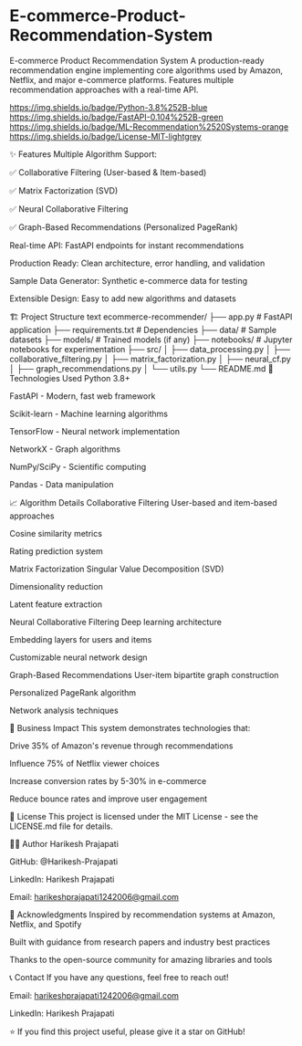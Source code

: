 # E-commerce-Product-Recommendation-System
 E-commerce Product Recommendation System
A production-ready recommendation engine implementing core algorithms used by Amazon, Netflix, and major e-commerce platforms. Features multiple recommendation approaches with a real-time API.

https://img.shields.io/badge/Python-3.8%252B-blue
https://img.shields.io/badge/FastAPI-0.104%252B-green
https://img.shields.io/badge/ML-Recommendation%2520Systems-orange
https://img.shields.io/badge/License-MIT-lightgrey

✨ Features
Multiple Algorithm Support:

✅ Collaborative Filtering (User-based & Item-based)

✅ Matrix Factorization (SVD)

✅ Neural Collaborative Filtering

✅ Graph-Based Recommendations (Personalized PageRank)

Real-time API: FastAPI endpoints for instant recommendations

Production Ready: Clean architecture, error handling, and validation

Sample Data Generator: Synthetic e-commerce data for testing

Extensible Design: Easy to add new algorithms and datasets

🏗️ Project Structure
text
ecommerce-recommender/
├── app.py                 # FastAPI application
├── requirements.txt       # Dependencies
├── data/                 # Sample datasets
├── models/               # Trained models (if any)
├── notebooks/            # Jupyter notebooks for experimentation
├── src/
│   ├── data_processing.py
│   ├── collaborative_filtering.py
│   ├── matrix_factorization.py
│   ├── neural_cf.py
│   ├── graph_recommendations.py
│   └── utils.py
└── README.md
🔧 Technologies Used
Python 3.8+

FastAPI - Modern, fast web framework

Scikit-learn - Machine learning algorithms

TensorFlow - Neural network implementation

NetworkX - Graph algorithms

NumPy/SciPy - Scientific computing

Pandas - Data manipulation

📈 Algorithm Details
Collaborative Filtering
User-based and item-based approaches

Cosine similarity metrics

Rating prediction system

Matrix Factorization
Singular Value Decomposition (SVD)

Dimensionality reduction

Latent feature extraction

Neural Collaborative Filtering
Deep learning architecture

Embedding layers for users and items

Customizable neural network design

Graph-Based Recommendations
User-item bipartite graph construction

Personalized PageRank algorithm

Network analysis techniques

🎯 Business Impact
This system demonstrates technologies that:

Drive 35% of Amazon's revenue through recommendations

Influence 75% of Netflix viewer choices

Increase conversion rates by 5-30% in e-commerce

Reduce bounce rates and improve user engagement

📝 License
This project is licensed under the MIT License - see the LICENSE.md file for details.

👨‍💻 Author
Harikesh Prajapati

GitHub: @Harikesh-Prajapati

LinkedIn: Harikesh Prajapati

Email: harikeshprajapati1242006@gmail.com

🙏 Acknowledgments
Inspired by recommendation systems at Amazon, Netflix, and Spotify

Built with guidance from research papers and industry best practices

Thanks to the open-source community for amazing libraries and tools

📞 Contact
If you have any questions, feel free to reach out!

Email: harikeshprajapati1242006@gmail.com

LinkedIn: Harikesh Prajapati

⭐ If you find this project useful, please give it a star on GitHub!

